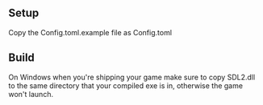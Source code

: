 ## Setup

Copy the Config.toml.example file as Config.toml


## Build

On Windows when you're shipping your game make sure to copy SDL2.dll to the same directory that your compiled exe is in, otherwise the game won't launch.
